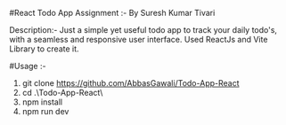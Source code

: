#React Todo App Assignment :- By Suresh Kumar Tivari 

Description:- Just a simple yet useful todo app to track your daily todo's, with a seamless and responsive user interface.
Used ReactJs and Vite Library to create it.

#Usage :- 

1. git clone https://github.com/AbbasGawali/Todo-App-React
2. cd .\Todo-App-React\
3. npm install
4. npm run dev

